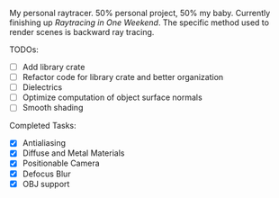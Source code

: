 My personal raytracer. 50% personal project, 50% my baby. Currently finishing up *Raytracing in One Weekend*.
The specific method used to render scenes is backward ray tracing.

TODOs:
- [ ] Add library crate
- [ ] Refactor code for library crate and better organization
- [ ] Dielectrics
- [ ] Optimize computation of object surface normals
- [ ] Smooth shading

Completed Tasks:
- [X] Antialiasing
- [X] Diffuse and Metal Materials
- [X] Positionable Camera
- [X] Defocus Blur
- [X] OBJ support
